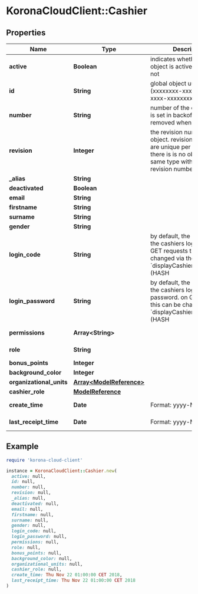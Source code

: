# KoronaCloudClient::Cashier

## Properties

| Name | Type | Description | Notes |
| ---- | ---- | ----------- | ----- |
| **active** | **Boolean** | indicates whether the object is active for use or not | [optional][readonly] |
| **id** | **String** | global object uuid (xxxxxxxx-xxxx-xxxx-xxxx-xxxxxxxxxxxx) | [optional] |
| **number** | **String** | number of the object, like it is set in backoffice; will be removed when active&#x3D;false | [optional] |
| **revision** | **Integer** | the revision number of the object. revision numbers are unique per object-type. there is is no object of the same type with identical revision numbers. | [optional][readonly] |
| **_alias** | **String** |  | [optional] |
| **deactivated** | **Boolean** |  | [optional] |
| **email** | **String** |  | [optional] |
| **firstname** | **String** |  | [optional] |
| **surname** | **String** |  | [optional] |
| **gender** | **String** |  | [optional] |
| **login_code** | **String** | by default, the md5 hash of the cashiers login code. on GET requests this can be changed via the &#x60;displayCashierCredentials&#x3D;(HASH|PLAIN|NONE)&#x60; parameter, on POST and PATCH it is always assumed to be &#x60;PLAIN&#x60; text. | [optional] |
| **login_password** | **String** | by default, the md5 hash of the cashiers login password. on GET requests this can be changed via the &#x60;displayCashierCredentials&#x3D;(HASH|PLAIN|NONE)&#x60; parameter, on POST and PATCH it is always assumed to be &#x60;PLAIN&#x60; text. | [optional] |
| **permissions** | **Array&lt;String&gt;** |  | [optional][readonly] |
| **role** | **String** |  | [optional][readonly] |
| **bonus_points** | **Integer** |  | [optional] |
| **background_color** | **Integer** |  | [optional] |
| **organizational_units** | [**Array&lt;ModelReference&gt;**](ModelReference.md) |  | [optional] |
| **cashier_role** | [**ModelReference**](ModelReference.md) |  | [optional] |
| **create_time** | **Date** | Format: yyyy-MM-dd | [optional][readonly] |
| **last_receipt_time** | **Date** | Format: yyyy-MM-dd | [optional][readonly] |

## Example

```ruby
require 'korona-cloud-client'

instance = KoronaCloudClient::Cashier.new(
  active: null,
  id: null,
  number: null,
  revision: null,
  _alias: null,
  deactivated: null,
  email: null,
  firstname: null,
  surname: null,
  gender: null,
  login_code: null,
  login_password: null,
  permissions: null,
  role: null,
  bonus_points: null,
  background_color: null,
  organizational_units: null,
  cashier_role: null,
  create_time: Thu Nov 22 01:00:00 CET 2018,
  last_receipt_time: Thu Nov 22 01:00:00 CET 2018
)
```


